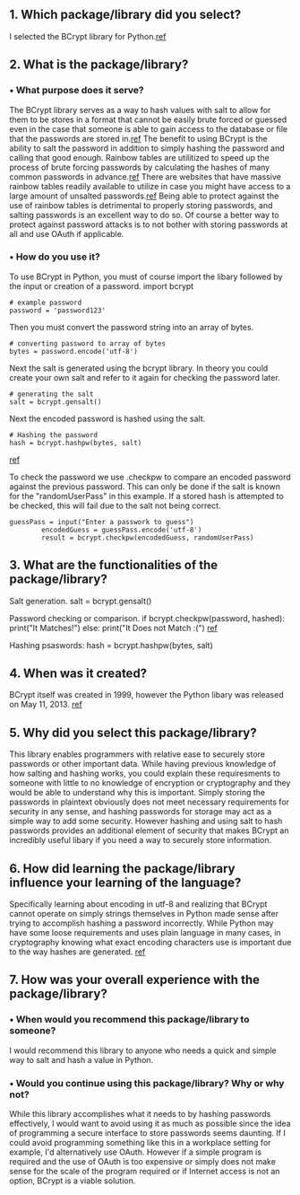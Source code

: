 ## 1. Which package/library did you select?

I selected the BCrypt library for Python.[ref](https://pypi.org/project/bcrypt/)

## 2. What is the package/library?
### • What purpose does it serve?
The BCrypt library serves as a way to hash values with salt to allow for them to be stores in a format that cannot be easily brute forced or guessed even in the case that someone is able to gain access to the database or file that the passwords are stored in.[ref](https://www.tutorialspoint.com/hashing-passwords-in-python-with-bcrypt) The benefit to using BCrypt is the ability to salt the password in addition to simply hashing the password and calling that good enough. Rainbow tables are utilitized to speed up the process of brute forcing passwords by calculating the hashes of many common passwords in advance.[ref](https://www.howtogeek.com/devops/how-to-properly-store-passwords-salting-hashing-and-pbkdf2/) There are websites that have massive rainbow tables readily available to utilize in case you might have access to a large amount of unsalted passwords.[ref](https://crackstation.net/) Being able to protect against the use of rainbow tables is detrimental to properly storing passwords, and salting passwords is an excellent way to do so. Of course a better way to protect against password attacks is to not bother with storing passwords at all and use OAuth if applicable. 
### • How do you use it?
To use BCrypt in Python, you must of course import the libary followed by the input or creation of a password. 
    import bcrypt 

    # example password 
    password = 'password123'

Then you must convert the password string into an array of bytes.

    # converting password to array of bytes 
    bytes = password.encode('utf-8') 

Next the salt is generated using the bcrypt library. In theory you could create your own salt and refer to it again for checking the password later. 

    # generating the salt 
    salt = bcrypt.gensalt() 

Next the encoded password is hashed using the salt.     

    # Hashing the password 
    hash = bcrypt.hashpw(bytes, salt) 

[ref](https://www.geeksforgeeks.org/hashing-passwords-in-python-with-bcrypt/)

To check the password we use .checkpw to compare an encoded password against the previous password. This can only be done if the salt is known for the "randomUserPass" in this example. If a stored hash is attempted to be checked, this will fail due to the salt not being correct.

    guessPass = input("Enter a passwork to guess")
            encodedGuess = guessPass.encode('utf-8')
            result = bcrypt.checkpw(encodedGuess, randomUserPass)

## 3. What are the functionalities of the package/library?

Salt generation. 
    salt = bcrypt.gensalt()

Password checking or comparison.
    if bcrypt.checkpw(password, hashed):
        print("It Matches!")
    else:
        print("It Does not Match :(")
    [ref](https://github.com/pyca/bcrypt)

Hashing psaswords: 
    hash = bcrypt.hashpw(bytes, salt) 

## 4. When was it created?
BCrypt itself was created in 1999, however the Python libary was released on May 11, 2013. [ref](https://pypi.org/project/bcrypt/#history)

## 5. Why did you select this package/library?
This library enables programmers with relative ease to securely store passwords or other important data. While having previous knowledge of how salting and hashing works, you could explain these requiresments to someone with little to no knowledge of encryption or cryptography and they would be able to understand why this is important. Simply storing the passwords in plaintext obviously does not meet necessary requirements for security in any sense, and hashing passwords for storage may act as a simple way to add some security. However hashing and using salt to hash passwords provides an additional element of security that makes BCrypt an incredibly useful libary if you need a way to securely store information. 

## 6. How did learning the package/library influence your learning of the language?
Specifically learning about encoding in utf-8 and realizing that BCrypt cannot operate on simply strings themselves in Python made sense after trying to accomplish hashing a password incorrectly. While Python may have some loose requirements and uses plain language in many cases, in cryptography knowing what exact encoding characters use is important due to the way hashes are generated. [ref](https://www.w3schools.com/charsets/ref_html_utf8.asp)

## 7. How was your overall experience with the package/library?
### • When would you recommend this package/library to someone?
I would recommend this library to anyone who needs a quick and simple way to salt and hash a value in Python. 
### • Would you continue using this package/library? Why or why not?
While this library accomplishes what it needs to by hashing passwords effectively, I would want to avoid using it as much as possible since the idea of programming a secure interface to store passwords seems daunting. If I could avoid programming something like this in a workplace setting for example, I'd alternatively use OAuth. However if a simple program is required and the use of OAuth is too expensive or simply does not make sense for the scale of the program required or if Internet access is not an option, BCrypt is a viable solution. 





